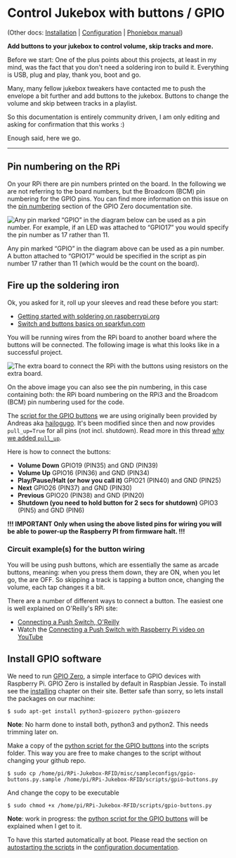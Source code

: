 
# Control Jukebox with buttons / GPIO

(Other docs: [Installation](https://github.com/chbuehlmann/RPi-Jukebox-RFID/wiki/INSTALL-stretch) |
[Configuration](https://github.com/chbuehlmann/RPi-Jukebox-RFID/wiki/CONFIGURE-stretch) |
[Phoniebox manual](https://github.com/chbuehlmann/RPi-Jukebox-RFID/wiki/MANUAL))

**Add buttons to your jukebox to control volume, skip tracks and more.**

Before we start:
One of the plus points about this projects, at least in my mind, 
was the fact that you don't need a soldering iron to build it.
Everything is USB, plug and play, thank you, boot and go.

Many, many fellow jukebox tweakers have contacted me to push
the envelope a bit further and add buttons to the jukebox.
Buttons to change the volume and skip between tracks in a playlist.

So this documentation is entirely community driven, I am only editing and asking for
confirmation that this works :)

Enough said, here we go.

---

## Pin numbering on the RPi

On your RPi there are pin numbers printed on the board. In the following we are not referring to the board numbers, but the Broadcom (BCM) pin numbering for the GPIO pins. You can find more information on this issue on the [pin numbering](https://gpiozero.readthedocs.io/en/stable/recipes.html#pin-numbering) section of the GPIO Zero documentation site.

![Any pin marked “GPIO” in the diagram below can be used as a pin number. For example, if an LED was attached to “GPIO17” you would specify the pin number as 17 rather than 11.](img/GPIO-pin-numbering.png
 "Any pin marked “GPIO” in the diagram below can be used as a pin number. For example, if an LED was attached to “GPIO17” you would specify the pin number as 17 rather than 11.")

Any pin marked “GPIO” in the diagram above can be used as a pin number. A button attached to “GPIO17” would be specified in the script as pin number 17 rather than 11 (which would be the count on the board).

## Fire up the soldering iron

Ok, you asked for it, roll up your sleeves and read these before you start:

* [Getting started with soldering on raspberrypi.org](https://www.raspberrypi.org/blog/getting-started-soldering/)
* [Switch and buttons basics on sparkfun.com](https://learn.sparkfun.com/tutorials/switch-basics)

You will be running wires from the RPi board to another board where the buttons will be connected. The following image is what this looks like in a successful project.

![The extra board to connect the RPi with the buttons using resistors on the extra board.](img/buttons-board.jpg
 "The extra board to connect the RPi with the buttons using resistors on the extra board.")

On the above image you can also see the pin numbering, in this case containing both: the RPi board numbering on the RPi3 and the Broadcom (BCM) pin numbering used for the code.

The [script for the GPIO buttons](../misc/sampleconfigs/gpio-buttons.py.sample) we are using originally been provided by Andreas aka [hailogugo](https://github.com/hailogugo). It's been modified since then and now provides `pull_up=True` for all pins (not incl. shutdown). Read more in this thread [why we added `pull_up`](https://github.com/chbuehlmann/RPi-Jukebox-RFID/issues/259).

Here is how to connect the buttons:

* **Volume Down** GPIO19 (PIN35) and GND (PIN39)
* **Volume Up** GPIO16 (PIN36) and GND (PIN34)
* **Play/Pause/Halt (or how you call it)** GPIO21 (PIN40) and GND (PIN25)
* **Next** GPIO26 (PIN37) and GND (PIN30)
* **Previous** GPIO20 (PIN38) and GND (PIN20)
* **Shutdown (you need to hold button for 2 secs for shutdown)** GPIO3 (PIN5) and GND (PIN6)

**!!! IMPORTANT Only when using the above listed pins for wiring you will be able to power-up the Raspberry PI from firmware halt. !!!**

### Circuit example(s) for the button wiring

You will be using push buttons, which are essentially the same as arcade buttons, meaning: when you press them down, they are ON, when you let go, the are OFF. So skipping a track is tapping a button once, changing the volume, each tap changes it a bit.

There are a number of different ways to connect a button. The easiest one is well explained on O'Reilly's RPi site:

* [Connecting a Push Switch, O'Reilly](http://razzpisampler.oreilly.com/ch07.html)
* Watch the [Connecting a Push Switch with Raspberry Pi video on YouTube](https://youtu.be/3TDJ4FmtGgk)

## Install GPIO software

We need to run [GPIO Zero](https://gpiozero.readthedocs.io/en/stable/), a simple interface to GPIO devices with Raspberry Pi. GPIO Zero is installed by default in Raspbian Jessie. To install see the [installing](https://gpiozero.readthedocs.io/en/stable/installing.html) chapter on their site. Better safe than sorry, so lets install the packages on our machine:

~~~
$ sudo apt-get install python3-gpiozero python-gpiozero
~~~

**Note**: No harm done to install both, python3 and python2. This needs trimming later on.

Make a copy of the [python script for the GPIO buttons](../misc/sampleconfigs/gpio-buttons.py.sample) into the scripts folder. This way you are free to make changes to the script without changing your github repo.

~~~
$ sudo cp /home/pi/RPi-Jukebox-RFID/misc/sampleconfigs/gpio-buttons.py.sample /home/pi/RPi-Jukebox-RFID/scripts/gpio-buttons.py
~~~

And change the copy to be executable

~~~
$ sudo chmod +x /home/pi/RPi-Jukebox-RFID/scripts/gpio-buttons.py
~~~

**Note**: work in progress: the [python script for the GPIO buttons](../misc/sampleconfigs/gpio-buttons.py.sample) will be explained when I get to it.

To have this started automatically at boot. Please read the section on [autostarting the scripts](https://github.com/chbuehlmann/RPi-Jukebox-RFID/wiki/CONFIGURE-stretch#systemdautostart) in the [configuration documentation](https://github.com/chbuehlmann/RPi-Jukebox-RFID/wiki/CONFIGURE-stretch#systemdautostart).
